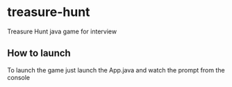 # treasure-hunt
Treasure Hunt java game for interview

## How to launch 

To launch the game just launch the App.java and watch the prompt from the console